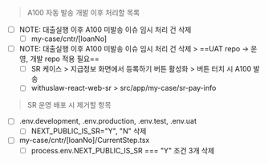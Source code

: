 > A100 자동 발송 개발 이후 처리할 목록
- [ ] NOTE: 대출실행 이후 A100 미발송 이슈 임시 처리 건 삭제
	- [ ] my-case/cntr/[loanNo]
- [ ] NOTE: 대출실행 이후 A100 미발송 이슈 임시 처리 건 삭제 > ==UAT repo → 운영, 개발 repo 적용 필요==
	- [ ] SR 케이스 > 지급정보 화면에서 등록하기 버튼 활성화 > 버튼 터치 시 A100 발송
	- [ ] withuslaw-react-web-sr > src/app/my-case/sr-pay-info

> SR 운영 배포 시 제거할 항목
- [ ] .env.development, .env.production, .env.test, .env.uat
	- [ ] NEXT_PUBLIC_IS_SR="Y", "N" 삭제
- [ ] my-case/cntr/[loanNo]/CurrentStep.tsx
	- [ ] process.env.NEXT_PUBLIC_IS_SR === "Y" 조건 3개 삭제